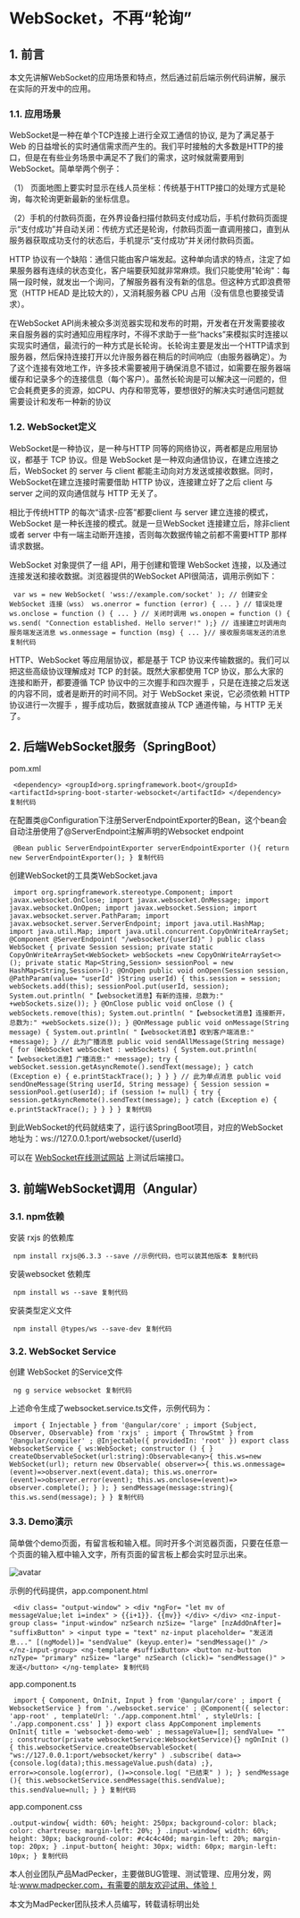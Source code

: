 # WebSocket，不再“轮询” #

## 1. 前言 ##

本文先讲解WebSocket的应用场景和特点，然后通过前后端示例代码讲解，展示在实际的开发中的应用。

### 1.1. 应用场景 ###

WebSocket是一种在单个TCP连接上进行全双工通信的协议, 是为了满足基于 Web 的日益增长的实时通信需求而产生的。我们平时接触的大多数是HTTP的接口，但是在有些业务场景中满足不了我们的需求，这时候就需要用到WebSocket。简单举两个例子：

（1） 页面地图上要实时显示在线人员坐标：传统基于HTTP接口的处理方式是轮询，每次轮询更新最新的坐标信息。

（2）手机的付款码页面，在外界设备扫描付款码支付成功后，手机付款码页面提示“支付成功”并自动关闭：传统方式还是轮询，付款码页面一直调用接口，直到从服务器获取成功支付的状态后，手机提示“支付成功”并关闭付款码页面。

HTTP 协议有一个缺陷：通信只能由客户端发起。这种单向请求的特点，注定了如果服务器有连续的状态变化，客户端要获知就非常麻烦。我们只能使用"轮询"：每隔一段时候，就发出一个询问，了解服务器有没有新的信息。但这种方式即浪费带宽（HTTP HEAD 是比较大的），又消耗服务器 CPU 占用（没有信息也要接受请求）。

在WebSocket API尚未被众多浏览器实现和发布的时期，开发者在开发需要接收来自服务器的实时通知应用程序时，不得不求助于一些“hacks”来模拟实时连接以实现实时通信，最流行的一种方式是长轮询 。 长轮询主要是发出一个HTTP请求到服务器，然后保持连接打开以允许服务器在稍后的时间响应（由服务器确定）。为了这个连接有效地工作，许多技术需要被用于确保消息不错过，如需要在服务器端缓存和记录多个的连接信息（每个客户）。虽然长轮询是可以解决这一问题的，但它会耗费更多的资源，如CPU、内存和带宽等，要想很好的解决实时通信问题就需要设计和发布一种新的协议

### 1.2. WebSocket定义 ###

WebSocket是一种协议，是一种与HTTP 同等的网络协议，两者都是应用层协议，都基于 TCP 协议。但是 WebSocket 是一种双向通信协议，在建立连接之后，WebSocket 的 server 与 client 都能主动向对方发送或接收数据。同时，WebSocket在建立连接时需要借助 HTTP 协议，连接建立好了之后 client 与 server 之间的双向通信就与 HTTP 无关了。

相比于传统HTTP 的每次“请求-应答”都要client 与 server 建立连接的模式，WebSocket 是一种长连接的模式。就是一旦WebSocket 连接建立后，除非client 或者 server 中有一端主动断开连接，否则每次数据传输之前都不需要HTTP 那样请求数据。

WebSocket 对象提供了一组 API，用于创建和管理 WebSocket 连接，以及通过连接发送和接收数据。浏览器提供的WebSocket API很简洁，调用示例如下：

` var ws = new WebSocket( 'wss://example.com/socket' ); // 创建安全WebSocket 连接（wss） ws.onerror = function (error) { ... } // 错误处理 ws.onclose = function () { ... } // 关闭时调用 ws.onopen = function () { ws.send( "Connection established. Hello server!" );} // 连接建立时调用向服务端发送消息 ws.onmessage = function (msg) { ... }// 接收服务端发送的消息 复制代码`

HTTP、WebSocket 等应用层协议，都是基于 TCP 协议来传输数据的。我们可以把这些高级协议理解成对 TCP 的封装。既然大家都使用 TCP 协议，那么大家的连接和断开，都要遵循 TCP 协议中的三次握手和四次握手 ，只是在连接之后发送的内容不同，或者是断开的时间不同。对于 WebSocket 来说，它必须依赖 HTTP 协议进行一次握手 ，握手成功后，数据就直接从 TCP 通道传输，与 HTTP 无关了。

## 2. 后端WebSocket服务（SpringBoot） ##

pom.xml

` <dependency> <groupId>org.springframework.boot</groupId> <artifactId>spring-boot-starter-websocket</artifactId> </dependency> 复制代码`

在配置类@Configuration下注册ServerEndpointExporter的Bean，这个bean会自动注册使用了@ServerEndpoint注解声明的Websocket endpoint

` @Bean public ServerEndpointExporter serverEndpointExporter (){ return new ServerEndpointExporter(); } 复制代码`

创建WebSocket的工具类WebSocket.java

` import org.springframework.stereotype.Component; import javax.websocket.OnClose; import javax.websocket.OnMessage; import javax.websocket.OnOpen; import javax.websocket.Session; import javax.websocket.server.PathParam; import javax.websocket.server.ServerEndpoint; import java.util.HashMap; import java.util.Map; import java.util.concurrent.CopyOnWriteArraySet; @Component @ServerEndpoint( "/websocket/{userId}" ) public class WebSocket { private Session session; private static CopyOnWriteArraySet<WebSocket> webSockets =new CopyOnWriteArraySet<>(); private static Map<String,Session> sessionPool = new HashMap<String,Session>(); @OnOpen public void onOpen(Session session, @PathParam(value= "userId" )String userId) { this.session = session; webSockets.add(this); sessionPool.put(userId, session); System.out.println( "【websocket消息】有新的连接，总数为:" +webSockets.size()); } @OnClose public void onClose () { webSockets.remove(this); System.out.println( "【websocket消息】连接断开，总数为:" +webSockets.size()); } @OnMessage public void onMessage(String message) { System.out.println( "【websocket消息】收到客户端消息:" +message); } // 此为广播消息 public void sendAllMessage(String message) { for (WebSocket webSocket : webSockets) { System.out.println( "【websocket消息】广播消息:" +message); try { webSocket.session.getAsyncRemote().sendText(message); } catch (Exception e) { e.printStackTrace(); } } } // 此为单点消息 public void sendOneMessage(String userId, String message) { Session session = sessionPool.get(userId); if (session != null) { try { session.getAsyncRemote().sendText(message); } catch (Exception e) { e.printStackTrace(); } } } } 复制代码`

到此WebSocket的代码就结束了，运行该SpringBoot项目，对应的WebSocket地址为：ws://127.0.0.1:port/websocket/{userId}

可以在 [WebSocket在线测试网站]( https://link.juejin.im?target=http%3A%2F%2Fwww.blue-zero.com%2FWebSocket%2F ) 上测试后端接口。

## 3. 前端WebSocket调用（Angular） ##

### 3.1. npm依赖 ###

安装 rxjs 的依赖库

` npm install rxjs@6.3.3 --save //示例代码，也可以装其他版本 复制代码`

安装websocket 依赖库

` npm install ws --save 复制代码`

安装类型定义文件

` npm install @types/ws --save-dev 复制代码`

### 3.2. WebSocket Service ###

创建 WebSocket 的Service文件

` ng g service websocket 复制代码`

上述命令生成了websocket.service.ts文件，示例代码为：

` import { Injectable } from '@angular/core' ; import {Subject, Observer, Observable} from 'rxjs' ; import { ThrowStmt } from '@angular/compiler' ; @Injectable({ providedIn: 'root' }) export class WebsocketService { ws:WebSocket; constructor () { } createObservableSocket(url:string):Observable<any>{ this.ws=new WebSocket(url); return new Observable( observer=>{ this.ws.onmessage=(event)=>observer.next(event.data); this.ws.onerror=(event)=>observer.error(event); this.ws.onclose=(event)=> observer.complete(); } ); } sendMessage(message:string){ this.ws.send(message); } } 复制代码`

### 3.3. Demo演示 ###

简单做个demo页面，有留言板和输入框。同时开多个浏览器页面，只要在任意一个页面的输入框中输入文字，所有页面的留言板上都会实时显示出来。

![avatar](https://user-gold-cdn.xitu.io/2019/6/5/16b25cdb64a6dbe1?imageView2/0/w/1280/h/960/ignore-error/1)

示例的代码提供，app.component.html

` <div class= "output-window" > <div *ngFor= "let mv of messageValue;let i=index" > {{i+1}}. {{mv}} </div> </div> <nz-input-group class= "input-window" nzSearch nzSize= "large" [nzAddOnAfter]= "suffixButton" > <input type = "text" nz-input placeholder= "发送消息..." [(ngModel)]= "sendValue" (keyup.enter)= "sendMessage()" /> </nz-input-group> <ng-template #suffixButton> <button nz-button nzType= "primary" nzSize= "large" nzSearch (click)= "sendMessage()" >发送</button> </ng-template> 复制代码`

app.component.ts

` import { Component, OnInit, Input } from '@angular/core' ; import { WebsocketService } from './websocket.service' ; @Component({ selector: 'app-root' , templateUrl: './app.component.html' , styleUrls: [ './app.component.css' ] }) export class AppComponent implements OnInit{ title = 'websocket-demo-web' ; messageValue=[]; sendValue= "" ; constructor(private websocketService:WebsocketService){} ngOnInit (){ this.websocketService.createObservableSocket( "ws://127.0.0.1:port/websocket/kerry" ) .subscribe( data=>{console.log(data);this.messageValue.push(data) ;}, error=>console.log(error), ()=>console.log( "已结束" ) ); } sendMessage (){ this.websocketService.sendMessage(this.sendValue); this.sendValue=null; } } 复制代码`

app.component.css

`.output-window{ width: 60%; height: 250px; background-color: black; color: chartreuse; margin-left: 20%; } .input-window{ width: 60%; height: 30px; background-color: #c4c4c40d; margin-left: 20%; margin-top: 20px; } .input-button{ height: 30px; width: 60px; margin-left: 10px; } 复制代码`

本人创业团队产品MadPecker，主要做BUG管理、测试管理、应用分发，网址:www.madpecker.com，有需要的朋友欢迎试用、体验！

本文为MadPecker团队技术人员编写，转载请标明出处